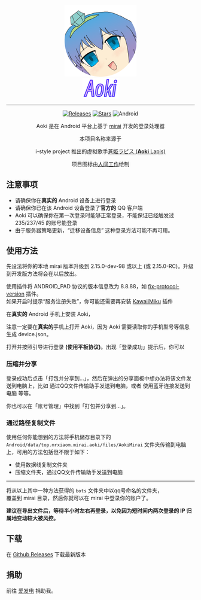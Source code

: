 <div align="center">
    <img width="192" src="app/src/main/res/drawable/icon_round.png" alt="logo"><br/>
    <img width="96" src="docs/images/logo.svg">

------
[![Releases](https://img.shields.io/github/downloads/MrXiaoM/Aoki/total?label=%E4%B8%8B%E8%BD%BD%E9%87%8F&logo=github)](https://github.com/MrXiaoM/Aoki/releases)
[![Stars](https://img.shields.io/github/stars/MrXiaoM/Aoki?label=%E6%A0%87%E6%98%9F&logo=github)](https://github.com/MrXiaoM/Aoki/stargazers)
![Android](https://img.shields.io/badge/%E5%AE%89%E5%8D%93-8-brightgreen?logo=android)

Aoki 是在 Android 平台上基于 [mirai](https://github.com/mamoe/mirai) 开发的登录处理器

本项目名称来源于

i-style project 推出的虚拟歌手[蒼姫ラピス (**Aoki** Lapis)](https://en.wikipedia.org/wiki/Aoki_Lapis)

项目图标由[人间工作](https://www.pixiv.net/artworks/103427447)绘制

</div>

## 注意事项

* 请确保你在**真实的** Android 设备上进行登录
* 请确保你已在该 Android 设备登录了**官方的** QQ 客户端
* Aoki 可以确保你在第一次登录时能够正常登录，不能保证已经触发过 235/237/45 的账号能登录
* 由于服务器策略更新，“迁移设备信息” 这种登录方法可能不再可用。

## 使用方法

先设法将你的本地 mirai 版本升级到 2.15.0-dev-98 或以上 (或 2.15.0-RC)。升级到开发版方法将会在以后放出。

使用插件将 ANDROID_PAD 协议的版本信息改为 8.8.88，如 [fix-protocol-version](https://github.com/cssxsh/fix-protocol-version) 插件。  
如果开启时提示“服务注册失败”，你可能还需要再安装 [KawaiiMiku](https://github.com/MrXiaoM/KawaiiMiku) 插件

在**真实的** Android 手机上安装 Aoki，

注意一定要在**真实的**手机上打开 Aoki，因为 Aoki 需要读取你的手机型号等信息生成 device.json。

打开并按照引导进行登录 **(使用平板协议)**。出现「登录成功」提示后，你可以

### 压缩并分享

登录成功后点击「打包并分享到…」，然后在弹出的分享面板中想办法将该文件发送到电脑上，比如 通过QQ文件传输助手发送到电脑，或者 使用蓝牙连接发送到电脑 等等。

你也可以在「账号管理」中找到「打包并分享到…」。

### 通过路径复制文件

使用任何你能想到的方法将手机储存目录下的 `Android/data/top.mrxiaom.mirai.aoki/files/AokiMirai` 文件夹传输到电脑上，可用的方法包括但不限于如下：

* 使用数据线复制文件夹
* 压缩文件夹，通过QQ文件传输助手发送到电脑

--------------

将从以上其中一种方法获得的 `bots` 文件夹中以qq号命名的文件夹，  
覆盖到 mirai 目录，然后你就可以在 mirai 中登录你的账户了。

**建议在导出文件后，等待半小时左右再登录，以免因为短时间内两次登录的 IP 归属地变动较大被风控。**

## 下载

在 [Github Releases](https://github.com/MrXiaoM/Aoki/releases) 下载最新版本

## 捐助

前往 [爱发电](https://afdian.net/a/mrxiaom) 捐助我。
